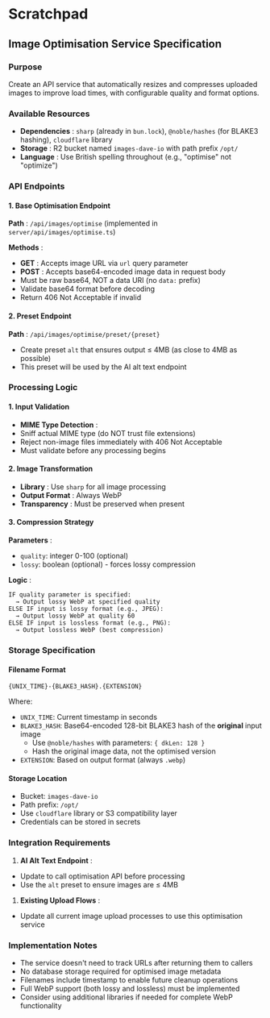 # Scratchpad

## Image Optimisation Service Specification

### Purpose

Create an API service that automatically resizes and compresses uploaded images to improve load times, with configurable quality and format options.

### Available Resources

* **Dependencies** : `sharp` (already in `bun.lock`), `@noble/hashes` (for BLAKE3 hashing), `cloudflare` library
* **Storage** : R2 bucket named `images-dave-io` with path prefix `/opt/`
* **Language** : Use British spelling throughout (e.g., "optimise" not "optimize")

### API Endpoints

#### 1. Base Optimisation Endpoint

 **Path** : `/api/images/optimise` (implemented in `server/api/images/optimise.ts`)

 **Methods** :

* **GET** : Accepts image URL via `url` query parameter
* **POST** : Accepts base64-encoded image data in request body
* Must be raw base64, NOT a data URI (no `data:` prefix)
* Validate base64 format before decoding
* Return 406 Not Acceptable if invalid

#### 2. Preset Endpoint

 **Path** : `/api/images/optimise/preset/{preset}`

* Create preset `alt` that ensures output ≤ 4MB (as close to 4MB as possible)
* This preset will be used by the AI alt text endpoint

### Processing Logic

#### 1. Input Validation

* **MIME Type Detection** :
* Sniff actual MIME type (do NOT trust file extensions)
* Reject non-image files immediately with 406 Not Acceptable
* Must validate before any processing begins

#### 2. Image Transformation

* **Library** : Use `sharp` for all image processing
* **Output Format** : Always WebP
* **Transparency** : Must be preserved when present

#### 3. Compression Strategy

 **Parameters** :

* `quality`: integer 0-100 (optional)
* `lossy`: boolean (optional) - forces lossy compression

 **Logic** :

```text
IF quality parameter is specified:
  → Output lossy WebP at specified quality
ELSE IF input is lossy format (e.g., JPEG):
  → Output lossy WebP at quality 60
ELSE IF input is lossless format (e.g., PNG):
  → Output lossless WebP (best compression)
```

### Storage Specification

#### Filename Format

`{UNIX_TIME}-{BLAKE3_HASH}.{EXTENSION}`

Where:

* `UNIX_TIME`: Current timestamp in seconds
* `BLAKE3_HASH`: Base64-encoded 128-bit BLAKE3 hash of the **original** input image
  * Use `@noble/hashes` with parameters: `{ dkLen: 128 }`
  * Hash the original image data, not the optimised version
* `EXTENSION`: Based on output format (always `.webp`)

#### Storage Location

* Bucket: `images-dave-io`
* Path prefix: `/opt/`
* Use `cloudflare` library or S3 compatibility layer
* Credentials can be stored in secrets

### Integration Requirements

1. **AI Alt Text Endpoint** :

* Update to call optimisation API before processing
* Use the `alt` preset to ensure images are ≤ 4MB

1. **Existing Upload Flows** :

* Update all current image upload processes to use this optimisation service

### Implementation Notes

* The service doesn't need to track URLs after returning them to callers
* No database storage required for optimised image metadata
* Filenames include timestamp to enable future cleanup operations
* Full WebP support (both lossy and lossless) must be implemented
* Consider using additional libraries if needed for complete WebP functionality
